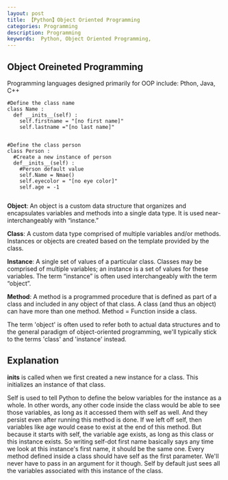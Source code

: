 ```yaml
---
layout: post
title: 【Python】Object Oriented Programming
categories: Programming
description: Programming
keywords:  Python, Object Oriented Programming,
---
```


## Object Oreineted Programming

Programming languages designed primarily for OOP include: Pthon, Java, C++

```
#Define the class name
class Name :
  def __inits__(self) :
    self.firstname = "[no first name]"
    self.lastname ="[no last name]"


#Define the class person
class Person :
  #Create a new instance of person
  def__inits__(self) :
    #Person default value
    self.Name = Nmae()
    self.eyecolor = "[no eye color]"
    self.age = -1
    
```

**Object**: An object is a custom data structure that organizes and encapsulates variables and methods into a single data type. It is used near-interchangeably with “instance.”


**Class**: A custom data type comprised of multiple variables and/or methods. Instances or objects are created based on the template provided by the class.


**Instance**: A single set of values of a particular class. Classes may be comprised of multiple variables; an instance is a set of values for these variables. The term “instance” is often used interchangeably with the term “object”.


**Method**: A method is a programmed procedure that is defined as part of a class and included in any object of that class. A class (and thus an object) can have more than one method. Method = Function inside a class.

The term 'object' is often used to refer both to actual data structures and to the general paradigm of object-oriented programming, we'll typically stick to the terms 'class' and 'instance' instead.


## Explanation

__inits__ is called when we first created a new instance for a class. This initializes an instance of that class.

Self is used to tell Python to define the below variables for the instance as a whole. In other words, any other code inside the class would be able to see those variables, as long as it accessed them with self as well. And they persist even after running this method is done. If we left off self, then variables like age would cease to exist at the end of this method. But because it starts with self, the variable age exists, as long as this class or this instance exists. So writing self-dot first name basically says any time we look at this instance's first name, it should be the same one. Every method defined inside a class should have self as the first parameter. We'll never have to pass in an argument for it though. Self by default just sees all the variables associated with this instance of the class.
